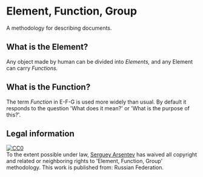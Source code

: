 # Element, Function, Group

A methodology for describing documents.

## What is the Element?

Any object made by human can be divided into _Elements,_ and any Element can carry _Functions._

## What is the Function?

The term _Function_ in E-F-G is used more widely than usual. By default it responds to the question 'What does it mean?' or 'What is the purpose of this?'.

## Legal information

<p xmlns:dct="http://purl.org/dc/terms/" xmlns:vcard="http://www.w3.org/2001/vcard-rdf/3.0#">
  <a rel="license"
     href="http://creativecommons.org/publicdomain/zero/1.0/">
    <img src="http://i.creativecommons.org/p/zero/1.0/88x31.png" style="border-style: none;" alt="CC0" />
  </a>
  <br />
  To the extent possible under law,
  <a rel="dct:publisher"
     href="https://github.com/einse">
    <span property="dct:title">Serguey Arsentev</span></a>
  has waived all copyright and related or neighboring rights to
  <span property="dct:title">'Element, Function, Group' methodology</span>.
This work is published from:
<span property="vcard:Country" datatype="dct:ISO3166"
      content="RU" about="https://github.com/einse">
  Russian Federation</span>.
</p>

